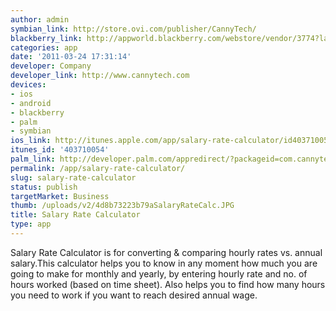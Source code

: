 ```yaml
---
author: admin
symbian_link: http://store.ovi.com/publisher/CannyTech/
blackberry_link: http://appworld.blackberry.com/webstore/vendor/3774?lang=en
categories: app
date: '2011-03-24 17:31:14'
developer: Company
developer_link: http://www.cannytech.com
devices: 
- ios
- android
- blackberry
- palm
- symbian
ios_link: http://itunes.apple.com/app/salary-rate-calculator/id403710054?mt=8
itunes_id: '403710054'
palm_link: http://developer.palm.com/appredirect/?packageid=com.cannytechnologies.wagecalculator
permalink: /app/salary-rate-calculator/
slug: salary-rate-calculator
status: publish
targetMarket: Business
thumb: /uploads/v2/4d8b73223b79aSalaryRateCalc.JPG
title: Salary Rate Calculator
type: app
---
```


Salary Rate Calculator is for converting &amp; comparing hourly rates vs. annual salary.This calculator helps you to know in any moment how much you are going to make for monthly and yearly, by entering hourly rate and no. of hours worked (based on time sheet). Also helps you to find how many hours you need to work if you want to reach desired annual wage.
